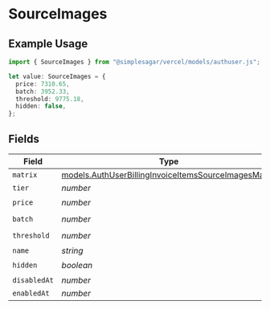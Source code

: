 # SourceImages

## Example Usage

```typescript
import { SourceImages } from "@simplesagar/vercel/models/authuser.js";

let value: SourceImages = {
  price: 7310.65,
  batch: 3952.33,
  threshold: 9775.18,
  hidden: false,
};
```

## Fields

| Field                                                                                                              | Type                                                                                                               | Required                                                                                                           | Description                                                                                                        |
| ------------------------------------------------------------------------------------------------------------------ | ------------------------------------------------------------------------------------------------------------------ | ------------------------------------------------------------------------------------------------------------------ | ------------------------------------------------------------------------------------------------------------------ |
| `matrix`                                                                                                           | [models.AuthUserBillingInvoiceItemsSourceImagesMatrix](../models/authuserbillinginvoiceitemssourceimagesmatrix.md) | :heavy_minus_sign:                                                                                                 | N/A                                                                                                                |
| `tier`                                                                                                             | *number*                                                                                                           | :heavy_minus_sign:                                                                                                 | N/A                                                                                                                |
| `price`                                                                                                            | *number*                                                                                                           | :heavy_check_mark:                                                                                                 | N/A                                                                                                                |
| `batch`                                                                                                            | *number*                                                                                                           | :heavy_check_mark:                                                                                                 | N/A                                                                                                                |
| `threshold`                                                                                                        | *number*                                                                                                           | :heavy_check_mark:                                                                                                 | N/A                                                                                                                |
| `name`                                                                                                             | *string*                                                                                                           | :heavy_minus_sign:                                                                                                 | N/A                                                                                                                |
| `hidden`                                                                                                           | *boolean*                                                                                                          | :heavy_check_mark:                                                                                                 | N/A                                                                                                                |
| `disabledAt`                                                                                                       | *number*                                                                                                           | :heavy_minus_sign:                                                                                                 | N/A                                                                                                                |
| `enabledAt`                                                                                                        | *number*                                                                                                           | :heavy_minus_sign:                                                                                                 | N/A                                                                                                                |